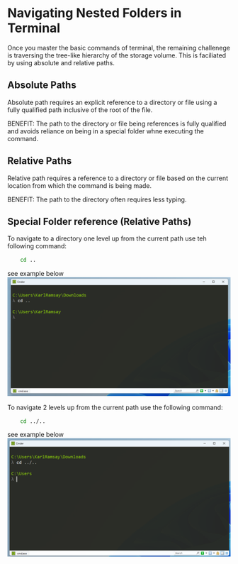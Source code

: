 # Navigating Nested Folders in Terminal 
Once you master the basic commands of terminal, the remaining challenege is traversing the tree-like hierarchy of the storage volume. This is faciliated by using absolute and relative paths.

## Absolute Paths
Absolute path requires an explicit reference to a directory or file using a fully qualified path inclusive of the root of the file.

BENEFIT: The path to the directory or file being references is fully qualified and avoids reliance on being in a special folder whne executing the command.

## Relative Paths
Relative path requires a reference to a directory or file based on the current location from which the command is being made.

BENEFIT: The path to the directory often requires less typing.  

## Special Folder reference  (Relative Paths)
To navigate to a directory one level up from the current path use teh following command:

``` zsh
    cd ..
```

see example below
![one-directory-up](img/one-directory-up.png "One Directory Up")

To navigate 2 levels up from the current path use the following command:

``` zsh
    cd ../..
```

see example below
![two-directory-up](img/two-directories-up.png "Two Directory Up")

